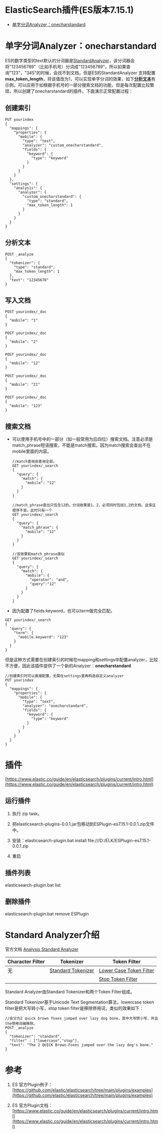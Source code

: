 # ElasticSearch插件(ES版本7.15.1)

* [单字分词Analyzer：onecharstandard](#单字分词analyzeronecharstandard)

# 单字分词Analyzer：onecharstandard

ES的数字类型的text默认的分词器是[StandardAnalyzer](https://www.elastic.co/guide/en/elasticsearch/reference/8.5/analysis-standard-analyzer.html)，该分词器会将"123456789"（比如手机号）分词成"123456789"，所以如果查询"123"，"345"的时候，会找不到文档，但是ES的StandardAnalyzer 支持配置**max_token_length**，将该值改为1，可以实现单字分词的效果，如下[**分析文本**](#分析文本)有示例。可以应用于如根据手机号的一部分搜索文档的功能，但是每次配置比较繁琐，所以创建了onecharstandard的插件。下面演示正常配置过程：

## 创建索引

```
PUT yourindex
{
  "mappings": {
    "properties": {
      "mobile": {
        "type": "text",
        "analyzer": "custom_onecharstandard",
        "fields": {
          "keyword": {
            "type": "keyword"
          }
        }
      }
    }
  },
  "settings": {
    "analysis": {
      "analyzer": {
        "custom_onecharstandard": {
          "type": "standard",
          "max_token_length": 1
        }
      }
    }
  }
}
```

## 分析文本

```
POST _analyze
{
  "tokenizer": {
    "type": "standard",
    "max_token_length": 1
  },
  "text": "12345678"
}
```

## 写入文档

```
POST yourindex/_doc
{
  "mobile": "1"
}

POST yourindex/_doc
{
  "mobile": "2"
}

POST yourindex/_doc
{
  "mobile": "12"
}

POST yourindex/_doc
{
  "mobile": "21"
}

POST yourindex/_doc
{
  "mobile": "123"
}
```

## 搜索文档

- 可以使用手机号中的一部分（如一般常用为后四位）搜索文档。注意必须是match_phrase短语搜索，不能是match搜索。因为match搜索会查出不在mobile里面的内容。

  ```
  //match查询会查询全部。
  GET yourindex/_search
  {
    "query": {
      "match": {
        "mobile": "12"
      }
    }
  }
  
  //match_phrase查出只包含12的。分词效果是1，2，必须同时包括1,2的文档，且保证顺序不变。此时只有一个
  GET yourindex/_search
  {
    "query": {
      "match_phrase": {
        "mobile": "12"
      }
    }
  }
  
  //该效果和match_phrase类似
  GET yourindex/_search
  {
    "query": {
      "match": {
        "mobile": {
          "operator": "and",
          "query":"12"
        }
      }
    }
  }
  ```

- 因为配置了fields:keyword，也可以term做完全匹配。

```
GET yourindex/_search
{
  "query": {
    "term": {
      "mobile.keyword": "123"
    }
  }
}
```

但是这种方式需要在创建索引的时候在mapping和settings中配置analyzer，比较不方便，因此该插件提供了一个新的Analyzer：**onecharstandard**

```
//创建索引时可以直接配置，无需在settings里再构造自定义analyzer
PUT yourindex
{
  "mappings": {
    "properties": {
      "mobile": {
        "type": "text",
        "analyzer": "onecharstandard",
        "fields": {
          "keyword": {
            "type": "keyword"
          }
        }
      }
    }
  }
}
```

# 插件

[https://www.elastic.co/guide/en/elasticsearch/plugins/current/intro.html](https://www.elastic.co/guide/en/elasticsearch/plugins/current/intro.html)

## 运行插件

1. 执行 zip task。

2. 把elasticsearch-plugins-0.0.1.jar包移动到ESPlugin-es7.15.1-0.0.1.zip文件中。

3. 安装：elasticsearch-plugin.bat install file:///D:/ELK/ESPlugin-es7.15.1-0.0.1.zip

4. 重启

## 插件列表

elasticsearch-plugin.bat list

## 删除插件

elasticsearch-plugin.bat remove ESPlugin

# Standard Analyzer介绍

官方文档 [Analysis Standard Analyzer](https://www.elastic.co/guide/en/elasticsearch/reference/8.5/analysis-standard-analyzer.html)

| Character Filter | Tokenizer                                                    | Token Filter                                                 |
| ---------------- | ------------------------------------------------------------ | ------------------------------------------------------------ |
| 无               | [Standard Tokenizer](https://www.elastic.co/guide/en/elasticsearch/reference/8.5/analysis-standard-tokenizer.html) | [Lower Case Token Filter](https://www.elastic.co/guide/en/elasticsearch/reference/8.5/analysis-lowercase-tokenfilter.html) |
|                  |                                                              | [Stop Token Filter](https://www.elastic.co/guide/en/elasticsearch/reference/8.5/analysis-stop-tokenfilter.html) |

Standard Analyzer由Standard Tokenizer和两个Token Filter组成。

Standard Tokenizer基于Unicode Text Segmentation算法，lowercase token filter是把大写转小写，stop token filter是移除停用词，类似的效果如下：

```
//会分为2 quick brown foxes jumped over lazy dog bone，其中大写转小写，并且the停用词被移除。
POST _analyze
{
  "tokenizer": "standard",
  "filter" : ["lowercase","stop"],
  "text": "The 2 QUICK Brown-Foxes jumped over the lazy dog's bone."
}
```



# 参考

1. ES
官方Plugin例子：[https://github.com/elastic/elasticsearch/tree/main/plugins/examples](https://github.com/elastic/elasticsearch/tree/main/plugins/examples)

2. ES
官方Plugin文档：[https://www.elastic.co/guide/en/elasticsearch/plugins/current/intro.html](https://www.elastic.co/guide/en/elasticsearch/plugins/current/intro.html)